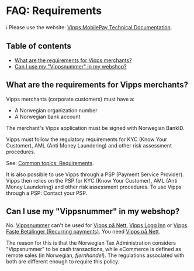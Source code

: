 <!-- START_METADATA
---
title: "FAQ: Requirements"
sidebar_label: Requirements
sidebar_position: 60
pagination_next: null
pagination_prev: null
---
END_METADATA -->

# FAQ: Requirements

<!-- START_COMMENT -->

ℹ️ Please use the website:
[Vipps MobilePay Technical Documentation](https://vippsas.github.io/vipps-developer-docs/).

## Table of contents

* [What are the requirements for Vipps merchants?](#what-are-the-requirements-for-vipps-merchants)
* [Can I use my "Vippsnummer" in my webshop?](#can-i-use-my-vippsnummer-in-my-webshop)

<!-- END_COMMENT -->

## What are the requirements for Vipps merchants?

Vipps merchants (corporate customers) must have a:

* A Norwegian organization number
* A Norwegian bank account

The merchant's Vipps application must be signed with Norwegian BankID.

Vipps must follow the regulatory requirements for KYC (Know Your Customer),
AML (Anti Money Laundering) and other risk assessment procedures.

See:
[Common topics: Requirements](../common-topics/requirements.md).

It is also possible to use Vipps through a PSP (Payment Service Provider).
Vipps then relies on the PSP for KYC (Know Your Customer), AML (Anti Money Laundering)
and other risk assessment procedures.
To use Vipps through a PSP: Contact your PSP.

## Can I use my "Vippsnummer" in my webshop?

No.
[Vippsnummer](https://vipps.no/produkter-og-tjenester/bedrift/ta-betalt-i-butikk/ta-betalt-med-vipps/)
can't be used for
[Vipps på Nett](https://vipps.no/produkter-og-tjenester/bedrift/ta-betalt-paa-nett/ta-betalt-paa-nett/),
[Vipps Logg Inn](https://vipps.no/produkter-og-tjenester/bedrift/logg-inn-med-vipps/logg-inn-med-vipps/)
or
[Vipps Faste Betalinger (Recurring payments)](https://vipps.no/produkter-og-tjenester/bedrift/faste-betalinger/faste-betalinger/).
You need
[Vipps på Nett](https://www.vipps.no/produkter-og-tjenester/bedrift/ta-betalt-paa-nett/ta-betalt-paa-nett/).

The reason for this is that the Norwegian Tax Administration considers
"Vippsnummer" to be cash transactions,
while eCommerce is defined as remote sales (in Norwegian, *fjernhandel*). The regulations
associated with both are different enough to require this policy.
